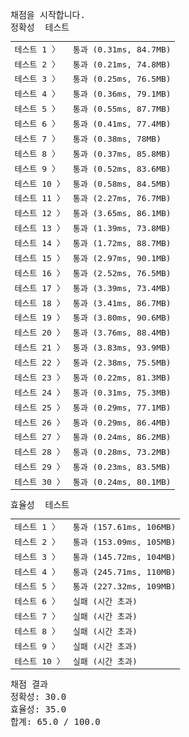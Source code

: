 <pre class="console-content"><div></div><div class="console-heading">채점을 시작합니다.</div><div class="console-message">정확성  테스트</div><table class="console-test-group" data-category="correctness"><tbody><tr data-testcase-id="92247"><td valign="top" class="td-label">테스트 1 <span>〉</span></td><td class="result passed">통과 (0.31ms, 84.7MB)</td></tr><tr data-testcase-id="92248"><td valign="top" class="td-label">테스트 2 <span>〉</span></td><td class="result passed">통과 (0.21ms, 74.8MB)</td></tr><tr data-testcase-id="92249"><td valign="top" class="td-label">테스트 3 <span>〉</span></td><td class="result passed">통과 (0.25ms, 76.5MB)</td></tr><tr data-testcase-id="92250"><td valign="top" class="td-label">테스트 4 <span>〉</span></td><td class="result passed">통과 (0.36ms, 79.1MB)</td></tr><tr data-testcase-id="92251"><td valign="top" class="td-label">테스트 5 <span>〉</span></td><td class="result passed">통과 (0.55ms, 87.7MB)</td></tr><tr data-testcase-id="92252"><td valign="top" class="td-label">테스트 6 <span>〉</span></td><td class="result passed">통과 (0.41ms, 77.4MB)</td></tr><tr data-testcase-id="92253"><td valign="top" class="td-label">테스트 7 <span>〉</span></td><td class="result passed">통과 (0.38ms, 78MB)</td></tr><tr data-testcase-id="92254"><td valign="top" class="td-label">테스트 8 <span>〉</span></td><td class="result passed">통과 (0.37ms, 85.8MB)</td></tr><tr data-testcase-id="92255"><td valign="top" class="td-label">테스트 9 <span>〉</span></td><td class="result passed">통과 (0.52ms, 83.6MB)</td></tr><tr data-testcase-id="92256"><td valign="top" class="td-label">테스트 10 <span>〉</span></td><td class="result passed">통과 (0.58ms, 84.5MB)</td></tr><tr data-testcase-id="92257"><td valign="top" class="td-label">테스트 11 <span>〉</span></td><td class="result passed">통과 (2.27ms, 76.7MB)</td></tr><tr data-testcase-id="92258"><td valign="top" class="td-label">테스트 12 <span>〉</span></td><td class="result passed">통과 (3.65ms, 86.1MB)</td></tr><tr data-testcase-id="92259"><td valign="top" class="td-label">테스트 13 <span>〉</span></td><td class="result passed">통과 (1.39ms, 73.8MB)</td></tr><tr data-testcase-id="92260"><td valign="top" class="td-label">테스트 14 <span>〉</span></td><td class="result passed">통과 (1.72ms, 88.7MB)</td></tr><tr data-testcase-id="92261"><td valign="top" class="td-label">테스트 15 <span>〉</span></td><td class="result passed">통과 (2.97ms, 90.1MB)</td></tr><tr data-testcase-id="92262"><td valign="top" class="td-label">테스트 16 <span>〉</span></td><td class="result passed">통과 (2.52ms, 76.5MB)</td></tr><tr data-testcase-id="92263"><td valign="top" class="td-label">테스트 17 <span>〉</span></td><td class="result passed">통과 (3.39ms, 73.4MB)</td></tr><tr data-testcase-id="92264"><td valign="top" class="td-label">테스트 18 <span>〉</span></td><td class="result passed">통과 (3.41ms, 86.7MB)</td></tr><tr data-testcase-id="92265"><td valign="top" class="td-label">테스트 19 <span>〉</span></td><td class="result passed">통과 (3.80ms, 90.6MB)</td></tr><tr data-testcase-id="92266"><td valign="top" class="td-label">테스트 20 <span>〉</span></td><td class="result passed">통과 (3.76ms, 88.4MB)</td></tr><tr data-testcase-id="92267"><td valign="top" class="td-label">테스트 21 <span>〉</span></td><td class="result passed">통과 (3.83ms, 93.9MB)</td></tr><tr data-testcase-id="92268"><td valign="top" class="td-label">테스트 22 <span>〉</span></td><td class="result passed">통과 (2.38ms, 75.5MB)</td></tr><tr data-testcase-id="92269"><td valign="top" class="td-label">테스트 23 <span>〉</span></td><td class="result passed">통과 (0.22ms, 81.3MB)</td></tr><tr data-testcase-id="92270"><td valign="top" class="td-label">테스트 24 <span>〉</span></td><td class="result passed">통과 (0.31ms, 75.3MB)</td></tr><tr data-testcase-id="93930"><td valign="top" class="td-label">테스트 25 <span>〉</span></td><td class="result passed">통과 (0.29ms, 77.1MB)</td></tr><tr data-testcase-id="93931"><td valign="top" class="td-label">테스트 26 <span>〉</span></td><td class="result passed">통과 (0.29ms, 86.4MB)</td></tr><tr data-testcase-id="93932"><td valign="top" class="td-label">테스트 27 <span>〉</span></td><td class="result passed">통과 (0.24ms, 86.2MB)</td></tr><tr data-testcase-id="93933"><td valign="top" class="td-label">테스트 28 <span>〉</span></td><td class="result passed">통과 (0.28ms, 73.2MB)</td></tr><tr data-testcase-id="93934"><td valign="top" class="td-label">테스트 29 <span>〉</span></td><td class="result passed">통과 (0.23ms, 83.5MB)</td></tr><tr data-testcase-id="93935"><td valign="top" class="td-label">테스트 30 <span>〉</span></td><td class="result passed">통과 (0.24ms, 80.1MB)</td></tr></tbody></table><div class="console-message">효율성  테스트</div><table class="console-test-group" data-category="effectiveness"><tbody><tr data-testcase-id="92700"><td valign="top" class="td-label">테스트 1 <span>〉</span></td><td class="result passed">통과 (157.61ms, 106MB)</td></tr><tr data-testcase-id="92701"><td valign="top" class="td-label">테스트 2 <span>〉</span></td><td class="result passed">통과 (153.09ms, 105MB)</td></tr><tr data-testcase-id="92702"><td valign="top" class="td-label">테스트 3 <span>〉</span></td><td class="result passed">통과 (145.72ms, 104MB)</td></tr><tr data-testcase-id="92703"><td valign="top" class="td-label">테스트 4 <span>〉</span></td><td class="result passed">통과 (245.71ms, 110MB)</td></tr><tr data-testcase-id="92704"><td valign="top" class="td-label">테스트 5 <span>〉</span></td><td class="result passed">통과 (227.32ms, 109MB)</td></tr><tr data-testcase-id="92705"><td valign="top" class="td-label">테스트 6 <span>〉</span></td><td class="result failed">실패 (시간 초과)</td></tr><tr data-testcase-id="93927"><td valign="top" class="td-label">테스트 7 <span>〉</span></td><td class="result failed">실패 (시간 초과)</td></tr><tr data-testcase-id="93928"><td valign="top" class="td-label">테스트 8 <span>〉</span></td><td class="result failed">실패 (시간 초과)</td></tr><tr data-testcase-id="93929"><td valign="top" class="td-label">테스트 9 <span>〉</span></td><td class="result failed">실패 (시간 초과)</td></tr><tr data-testcase-id="93936"><td valign="top" class="td-label">테스트 10 <span>〉</span></td><td class="result failed">실패 (시간 초과)</td></tr></tbody></table><div class="console-heading">채점 결과</div><div class="console-message">정확성: 30.0</div><div class="console-message">효율성: 35.0</div><div class="console-message">합계: 65.0 / 100.0</div></pre>
